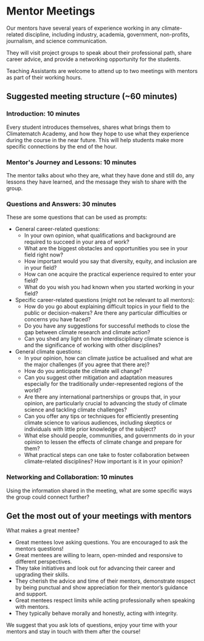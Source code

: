# Mentor Meetings


Our mentors have several years of experience working in any climate-related discipline, including industry, academia, government, non-profits, journalism, and science communication.

They will visit project groups to speak about their professional path, share career advice, and provide a networking opportunity for the students.

Teaching Assistants are welcome to attend up to two meetings with mentors as part of their working hours.


## Suggested meeting structure (~60 minutes)


### Introduction: 10 minutes

Every student introduces themselves, shares what brings them to Climatematch Academy, and how they hope to use what they experience during the course in the near future. This will help students make more specific connections by the end of the hour.


### Mentor's Journey and Lessons: 10 minutes

The mentor talks about who they are, what they have done and still do, any lessons they have learned, and the message they wish to share with the group.


### Questions and Answers: 30 minutes

These are some questions that can be used as prompts: 

* General career-related questions:
    * In your own opinion, what qualifications and background are required to succeed in your area of work?
    * What are the biggest obstacles and opportunities you see in your field right now?
    * How important would you say that diversity, equity, and inclusion are in your field?
    * How can one acquire the practical experience required to enter your field?
    * What do you wish you had known when you started working in your field?
* Specific career-related questions (might not be relevant to all mentors):
    * How do you go about explaining difficult topics in your field to the public or decision-makers? Are there any particular difficulties or concerns you have faced?
    * Do you have any suggestions for successful methods to close the gap between climate research and climate action?
    * Can you shed any light on how interdisciplinary climate science is and the significance of working with other disciplines?
* General climate questions:
    * In your opinion, how can climate justice be actualised and what are the major challenges (if you agree that there are)?
    * How do you anticipate the climate will change?
    * Can you suggest other mitigation and adaptation measures especially for the traditionally under-represented regions of the world?
    * Are there any international partnerships or groups that, in your opinion, are particularly crucial to advancing the study of climate science and tackling climate challenges?
    * Can you offer any tips or techniques for efficiently presenting climate science to various audiences, including skeptics or individuals with little prior knowledge of the subject?
    * What else should people, communities, and governments do in your opinion to lessen the effects of climate change and prepare for them?
    * What practical steps can one take to foster collaboration between climate-related disciplines? How important is it in your opinion?


### Networking and Collaboration: 10 minutes

Using the information shared in the meeting, what are some specific ways the group could connect further?


## Get the most out of your meetings with mentors 

What makes a great mentee?

* Great mentees love asking questions. You are encouraged to ask the mentors questions!
* Great mentees are willing to learn, open-minded and responsive to different perspectives.
* They take initiatives and look out for advancing their career and upgrading their skills.
* They cherish the advice and time of their mentors, demonstrate respect by being punctual and show appreciation for their mentor’s guidance and support.
* Great mentees respect limits while acting professionally when speaking with mentors. 
* They typically behave morally and honestly, acting with integrity.

We suggest that you ask lots of questions, enjoy your time with your mentors and stay in touch with them after the course!